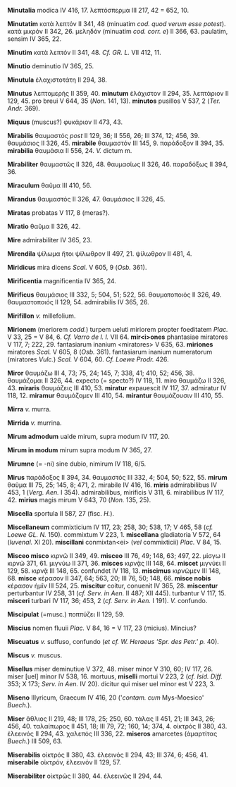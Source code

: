 **Minutalia** modica IV 416, 17. λεπτόσπερμα III 217, 42 = 652, 10.

**Minutatim** κατὰ λεπτόν II 341, 48 (minuatim *cod. quod verum esse
potest*). κατὰ μικρόν II 342, 26. μεληδόν (minuatim *cod. corr. e*) II
366, 63. paulatim, sensim IV 365, 22.

**Minutim** κατὰ λεπτόν II 341, 48. *Cf. GR. L.* VII 412, 11.

**Minutio** deminutio IV 365, 25.

**Minutula** ἐλαχιστοτάτη II 294, 38.

**Minutus** λεπτομερής II 359, 40. **minutum** ἐλάχιστον II 294, 35.
λεπτάριον II 129, 45. pro breui V 644, 35 (*Non.* 141, 13). **minutos**
pusillos V 537, 2 (*Ter. Andr.* 369).

**Miquus** (muscus?) φυκάριον II 473, 43.

**Mirabilis** θαυμαστός *post* II 129, 36; II 556, 26; III 374, 12; 456,
39. θαυμάσιος II 326, 45. **mirabile** θαυμαστόν III 145, 9. παράδοξον
II 394, 35. **mirabilia** θαυμάσια II 556, 24. *V.* dictum m.

**Mirabiliter** θαυμαστῶς II 326, 48. θαυμασίως II 326, 46. παραδόξως II
394, 36.

**Miraculum** θαῦμα III 410, 56.

**Mirandus** θαυμαστός II 326, 47. θαυμάσιος II 326, 45.

**Miratas** probatas V 117, 8 (meras?).

**Miratio** θαῦμα II 326, 42.

**Mire** admirabiliter IV 365, 23.

**Mirendila** ψίλωμα ἤτοι ψίλωθρον II 497, 21. ψίλωθρον II 481, 4.

**Miridicus** mira dicens *Scal.* V 605, 9 (*Osb.* 361).

**Mirificentia** magnificentia IV 365, 24.

**Mirificus** θαυμάσιος III 332, 5; 504, 51; 522, 56. θαυματοποιός II
326, 49. θαυμαστοποιός II 129, 54. admirabilis IV 365, 26.

**Mirifillon** *v.* millefolium.

**Mirionem** (meriorem *codd.*) turpem ueluti miriorem propter
foeditatem *Plac.* V 33, 25 = V 84, 6. *Cf. Varro de l. l.* VII 64.
**mir\<i\>ones** phantasiae miratores V 117, 7; 222, 29. fantasiarum
inanium \<miratores\> V 635, 63. **miriones** miratores *Scal.* V 605, 8
(*Osb.* 361). fantasiarum inanium numeratorum (miratores *Vulc.*)
*Scal.* V 604, 60. *Cf. Loewe Prodr.* 426.

**Miror** θαυμάζω III 4, 73; 75, 24; 145, 7; 338, 41; 410, 52; 456, 38.
θαυμάζομαι II 326, 44. expecto (= specto?) IV 118, 11. miro θαυμάζω II
326, 43. **miraris** θαυμάζεις III 410, 53. **miratur** expauescit IV
117, 37. admiratur IV 118, 12. **miramur** θαυμάζομεν III 410, 54.
**mirantur** θαυμάζουσιν III 410, 55.

**Mirra** *v.* murra.

**Mirrida** *v.* murrina.

**Mirum admodum** ualde mirum, supra modum IV 117, 20.

**Mirum in modum** mirum supra modum IV 365, 27.

**Mirumne** (= -ni) sine dubio, nimirum IV 118, 6/5.

**Mirus** παράδοξος II 394, 34. θαυμα­στός III 332, 4; 504, 50; 522, 55.
**mirum** θαῦμα III 75, 25; 145, 8; 471, 2. mirabile IV 416, 16.
**miris** admirabilibus IV 453, 1 (*Verg. Aen.* I 354). admirabilibus,
mirificis V 311, 6. mirabilibus IV 117, 42. **mirius** magis mirum V
643, 70 (*Non.* 135, 25).

**Miscella** sportula II 587, 27 (fisc. *H.*).

**Miscellaneum** commixticium IV 117, 23; 258, 30; 538, 17; V 465, 58
(*cf. Loewe GL. N.* 150). commixtum V 223, 1. **miscellana** gladiatoria
V 572, 64 (*Iuvenal.* XI 20). **miscillani** conmixtan\<ei\> (*vel*
commixticii) *Plac.* V 84, 15.

**Misceo misco** κιρνῶ II 349, 49. **misceo** III 76, 49; 148, 63; 497,
22. μίσγω II κιρνῶ 371, 61. μιγνύω II 371, 36. **misces** κιρνᾷς III
148, 64. **miscet** μιγνύει II 129, 58. κιρνᾷ III 148, 65. confundet IV
118, 13. **miscimus** κιρνῶμεν III 148, 68. **misce** κέρασον II 347,
64; 563, 20; III 76, 50; 148, 66. **misce nobis** κέρασον ἡμῖν III 524,
25. **miscitur** coitur, conuenit IV 365, 28. **miscentur** perturbantur
IV 258, 31 (*cf. Serv. in Aen.* II 487; XII 445). turbantur V 117, 15.
**misceri** turbari IV 117, 36; 453, 2 (*cf. Serv. in Aen.* I 191).
*V.* confundo.

**Miscipulat** (=musc.) ποππύζει II 129, 59.

**Miscius** nomen fluuii *Plac.* V 84, 16 = V 117, 23 (micius). Mincius?

**Miscuatus** *v.* suffuso, confundo (*et cf. W. Heraeus 'Spr. des
Petr.' p.* 40).

**Miscus** *v.* muscus.

**Misellus** miser deminutiue V 372, 48. miser minor V 310, 60; IV 117,
26. miser [uel] minor IV 538, 16. mortuus, **miselli** mortui V 223, 2
(*cf. Isid. Diff.* 353; X 173; *Serv. in Aen.* IV 20). dicitur qui
miser uel minor est V 223, 3.

**Miseno** Illyricum, Graecum IV 416, 20 ('*contam. cum* Mys-Moesico'
*Buech.*).

**Miser** ἄθλιος II 219, 48; III 178, 25; 250, 60. τάλας II 451, 21; III
343, 26; 456, 40. ταλαίπωρος II 451, 18; III 79, 72; 160, 14; 374, 4.
οἰκτρός II 380, 43. ἐλεεινός II 294, 43. χαλεπός III 336, 22.
**miseros** amarcetes (ἁμαρτίτας *Buech.*) III 509, 63.

**Miserabilis** οἰκτρός II 380, 43. ἐλεεινός II 294, 43; III 374, 6;
456, 41. **miserabile** οἰκτρόν, ἐλεεινὀν II 129, 57.

**Miserabiliter** οἰκτρῶς II 380, 44. ἐλεεινῶς II 294, 44.
